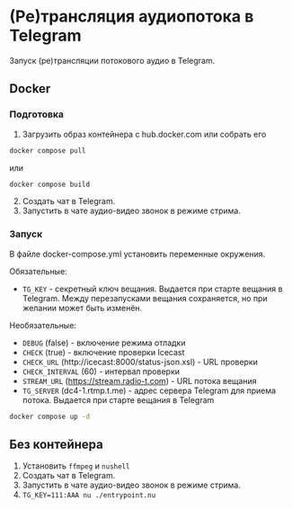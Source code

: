 # (Ре)трансляция аудиопотока в Telegram

Запуск (ре)трансляции потокового аудио в Telegram.

## Docker

### Подготовка

1. Загрузить образ контейнера с hub.docker.com или собрать его

```bash
docker compose pull
```

или

```bash
docker compose build
```
2. Создать чат в Telegram.
3. Запустить в чате аудио-видео звонок в режиме стрима.

### Запуск

В файле docker-compose.yml установить переменные окружения.

Обязательные:

* `TG_KEY` - секретный ключ вещания. Выдается при старте вещания в Telegram. Между перезапусками вещания сохраняется, но при желании может быть изменён.

Необязательные:

* `DEBUG` (false) - включение режима отладки
* `CHECK` (true) - включение проверки Icecast
* `CHECK_URL` (http://icecast:8000/status-json.xsl) - URL проверки
* `CHECK_INTERVAL` (60) - интервал проверки
* `STREAM_URL` (https://stream.radio-t.com) - URL потока вещания
* `TG_SERVER` (dc4-1.rtmp.t.me) - адрес сервера Telegram для приема потока. Выдается при старте вещания в Telegram

```bash
docker compose up -d
```

## Без контейнера

1. Установить `ffmpeg` и `nushell`
2. Создать чат в Telegram.
3. Запустить в чате аудио-видео звонок в режиме стрима.
4. `TG_KEY=111:AAA nu ./entrypoint.nu`
